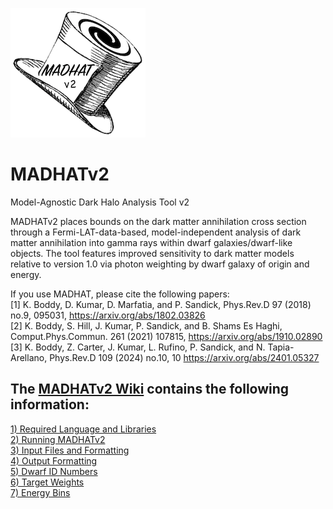 ![MADHATv2 logo](https://github.com/MADHATdm/MADHATv2/blob/main/Logos/MADHATv2logo_smallest.png)
# MADHATv2
Model-Agnostic Dark Halo Analysis Tool v2

MADHATv2 places bounds on the dark matter annihilation cross section through a Fermi-LAT-data-based, model-independent analysis of dark matter annihilation into gamma rays within dwarf galaxies/dwarf-like objects. The tool features improved sensitivity to dark matter models relative to version 1.0 via photon weighting by dwarf galaxy of origin and energy.

If you use MADHAT, please cite the following papers:  
\[1\] K. Boddy, D. Kumar, D. Marfatia, and P. Sandick, Phys.Rev.D 97 (2018) no.9, 095031, https://arxiv.org/abs/1802.03826  
\[2\] K. Boddy, S. Hill, J. Kumar, P. Sandick, and B. Shams Es Haghi, Comput.Phys.Commun. 261 (2021) 107815, https://arxiv.org/abs/1910.02890  
\[3\] K. Boddy, Z. Carter, J. Kumar, L. Rufino, P. Sandick, and N. Tapia-Arellano, Phys.Rev.D 109 (2024) no.10, 10 https://arxiv.org/abs/2401.05327

## The [MADHATv2 Wiki](https://github.com/MADHATdm/MADHATv2/wiki) contains the following information:  
[1) Required Language and Libraries](https://github.com/MADHATdm/MADHATv2/wiki/1\)-Required-Language-and-Libraries)  
[2) Running MADHATv2](https://github.com/MADHATdm/MADHATv2/wiki/2\)-Running-MADHATv2)  
[3) Input Files and Formatting](https://github.com/MADHATdm/MADHATv2/wiki/3\)-Input-Files-and-Formatting)  
[4) Output Formatting](https://github.com/MADHATdm/MADHATv2/wiki/4\)-Output-Formatting)  
[5) Dwarf ID Numbers](https://github.com/MADHATdm/MADHATv2/wiki/5\)-Dwarf-ID-Numbers)  
[6) Target Weights](https://github.com/MADHATdm/MADHATv2/wiki/6\)-Target-Weights)  
[7) Energy Bins](https://github.com/MADHATdm/MADHATv2/wiki/7\)-Energy-Bins)
